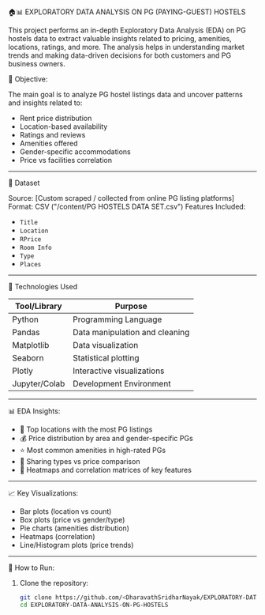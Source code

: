 🏠📊 EXPLORATORY DATA ANALYSIS ON PG (PAYING-GUEST) HOSTELS


This project performs an in-depth Exploratory Data Analysis (EDA) on PG hostels data to extract valuable insights related to pricing, amenities, locations, ratings, and more. The analysis helps in understanding market trends and making data-driven decisions for both customers and PG business owners.

📌 Objective:

The main goal is to analyze PG hostel listings data and uncover patterns and insights related to:
- Rent price distribution
- Location-based availability
- Ratings and reviews
- Amenities offered
- Gender-specific accommodations
- Price vs facilities correlation

---

📂 Dataset

Source: [Custom scraped / collected from online PG listing platforms]
Format: CSV ("/content/PG HOSTELS DATA SET.csv")
Features Included:
  - `Title`
  - `Location`
  - `RPrice`
  - `Room Info`
  - `Type`
  - `Places`

---

🧪 Technologies Used

| Tool/Library   | Purpose                          |
|----------------|----------------------------------|
| Python         | Programming Language             |
| Pandas         | Data manipulation and cleaning   |
| Matplotlib     | Data visualization               |
| Seaborn        | Statistical plotting             |
| Plotly         | Interactive visualizations       |
| Jupyter/Colab  | Development Environment          |

---

📊 EDA Insights:

- 📍 Top locations with the most PG listings
- 💰 Price distribution by area and gender-specific PGs
- ⭐ Most common amenities in high-rated PGs
- 👥 Sharing types vs price comparison
- 🧼 Heatmaps and correlation matrices of key features

---

📈 Key Visualizations:

- Bar plots (location vs count)
- Box plots (price vs gender/type)
- Pie charts (amenities distribution)
- Heatmaps (correlation)
- Line/Histogram plots (price trends)

---

🚀 How to Run:

1. Clone the repository:
   ```bash
   git clone https://github.com/<DharavathSridharNayak/EXPLORATORY-DATA-ANALYSIS-ON-PG-HOSTELS.git
   cd EXPLORATORY-DATA-ANALYSIS-ON-PG-HOSTELS








